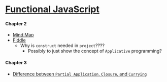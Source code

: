 # [Functional JavaScript](https://github.com/funjs)

#### Chapter 2

- [Mind Map](https://rawgithub.com/jon49/LearnJavascript/master/Functional_JavaScript/Chapter2.html)
- [Fiddle](http://jsfiddle.net/jon49/9ZXkY/1/)
  - Why is `construct` needed in `project`????
    - Possibly to just show the concept of `Applicative` programming?

#### Chapter 3

- [Difference between `Partial Application`, `Closure`, and `Currying`](http://robpatro.com/blog/?p=53)